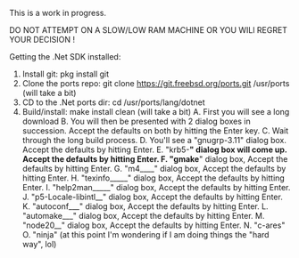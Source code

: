 This is a work in progress.

DO NOT ATTEMPT ON A SLOW/LOW RAM MACHINE OR YOU WILl REGRET YOUR DECISION !

Getting the .Net SDK installed:

1. Install git:   pkg install git
2. Clone the ports repo:   git clone https://git.freebsd.org/ports.git /usr/ports  (will take a bit)
4. CD to the .Net ports dir:  cd /usr/ports/lang/dotnet
5. Build/install:  make install clean (will take a bit)
   A. First you will see a long download
   B. You will then be presented with 2 dialog boxes in succession. Accept the defaults on both by hitting the Enter key.
   C. Wait through the long build process.
   D. You'll see a "gnugrp-3.11" dialog box.  Accept the defaults by hitting Enter.
   E. "krb5-____" dialog box will come up. Accept the defaults by hitting Enter.
   F. "gmake____" dialog box, Accept the defaults by hitting Enter.
   G. "m4____" dialog box, Accept the defaults by hitting Enter.
   H. "texinfo_____"  dialog box, Accept the defaults by hitting Enter.
   I. "help2man_____"  dialog box, Accept the defaults by hitting Enter.
   J. "p5-Locale-libintl__" dialog box, Accept the defaults by hitting Enter.
   K. "autoconf___"  dialog box, Accept the defaults by hitting Enter.
   L. "automake___" dialog box, Accept the defaults by hitting Enter.
   M. "node20__" dialog box, Accept the defaults by hitting Enter.
   N. "c-ares"
   O. "ninja"
   (at this point I'm wondering if I am doing things the "hard way", lol)
   
